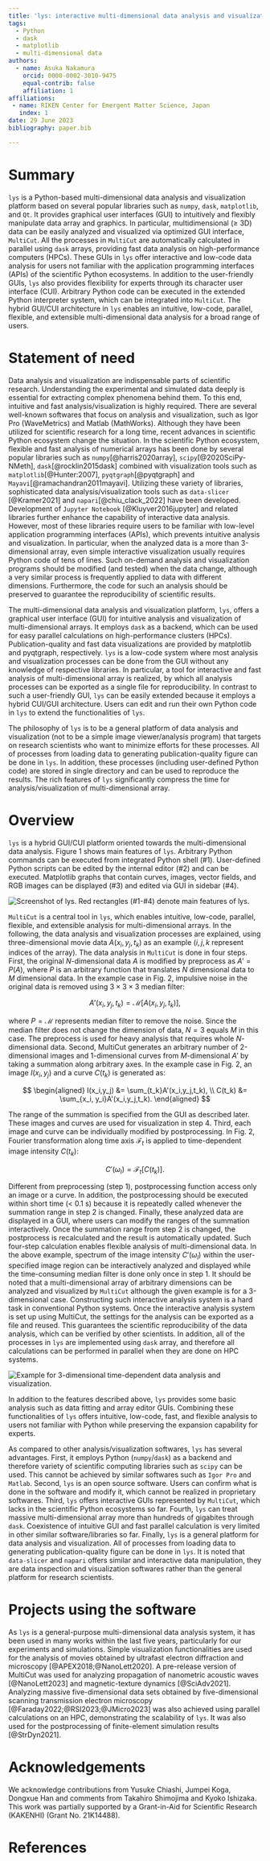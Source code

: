 ```yaml
---
title: 'lys: interactive multi-dimensional data analysis and visualization platform'
tags:
  - Python
  - dask
  - matplotlib
  - multi-dimensional data
authors:
  - name: Asuka Nakamura
    orcid: 0000-0002-3010-9475
    equal-contrib: false
    affiliation: 1
affiliations:
 - name: RIKEN Center for Emergent Matter Science, Japan
   index: 1
date: 29 June 2023
bibliography: paper.bib

---
```


# Summary

`lys` is a Python-based multi-dimensional data analysis and visualization platform based on several popular libraries such as `numpy`, `dask`, `matplotlib`, and `Qt`. It provides  graphical user interfaces (GUI) to intuitively and flexibly manipulate data array and graphics. In particular, multidimensional ($\ge$ 3D) data can be easily analyzed and visualized via optimized GUI interface, `MultiCut`. All the processes in `MultiCut` are automatically calculated in parallel using `dask` arrays, providing fast data analysis on high-performance computers (HPCs). These GUIs in `lys` offer interactive and low-code data analysis for users not familiar with the application programming interfaces (APIs) of the scientific Python ecosystems. In addition to the user-friendly GUIs, `lys` also provides flexibility for experts through its character user interface (CUI). Arbitrary Python code can be executed in the extended Python interpreter system, which can be integrated into `MultiCut`. The hybrid GUI/CUI architecture in `lys` enables an intuitive, low-code, parallel, flexible, and extensible multi-dimensional data analysis for a broad range of users. 

# Statement of need

Data analysis and visualization are indispensable parts of scientific research. Understanding the experimental and simulated data deeply is essential for extracting complex phenomena behind them. To this end, intuitive and fast analysis/visualization is highly required. There are  several well-known softwares that focus on analysis and visualization, such as Igor Pro (WaveMetrics) and Matlab (MathWorks). Although they have been utilized for scientific research for a long time, recent advances in scientific Python ecosystem change the situation. In the scientific Python ecosystem, flexible and fast analysis of numerical arrays has been done by several popular libraries such as `numpy`[@harris2020array], `scipy`[@2020SciPy-NMeth], `dask`[@rocklin2015dask] combined with visualization tools such as `matplotlib`[@Hunter:2007], `pyqtgraph`[@pyqtgraph] and `Mayavi`[@ramachandran2011mayavi]. Utilizing these variety of libraries, sophisticated data analysis/visualization tools such as `data-slicer` [@Kramer2021] and `napari`[@chiu_clack_2022] have been developed. Development of `Jupyter Notebook` [@Kluyver2016jupyter] and related libraries further enhance the capability of interactive data analysis. However, most of these libraries require users to be familiar with low-level application programming interfaces (APIs), which prevents intuitive analysis and visualization. In particular, when the analyzed data is a more than 3-dimensional array, even simple interactive visualization usually requires Python code of tens of lines. Such on-demand analysis and visualization programs should be modified (and tested) when the data change, although a very similar process is frequently applied to data with different dimensions. Furthermore, the code for such an analysis should be preserved to guarantee the reproducibility of scientific results.

The multi-dimensional data analysis and visualization platform, `lys`, offers a graphical user interface (GUI) for intuitive analysis and visualization of multi-dimensional arrays. It employs `dask` as a backend, which can be used for easy parallel calculations on high-performance clusters (HPCs). Publication-quality and fast data visualizations are provided by matplotlib and pyqtgraph, respectively. `lys` is a low-code system where most analysis and visualization processes can be done from the GUI without any knowledge of respective libraries. In particular, a tool for interactive and fast analysis of multi-dimensional array is realized, by which all analysis processes can be exported as a single file for reproducibility. In contrast to such a user-friendly GUI, `lys` can be easily extended because it employs a hybrid CUI/GUI architecture. Users can edit and run their own Python code in `lys` to extend the functionalities of `lys`. 

The philosophy of `lys` is to be a general platform of data analysis and visualization (not to be a simple image viewer/analysis program) that targets on research scientists who want to minimize efforts for these processes. All of processes from loading data to generating publication-quality figure can be done in `lys`. In addition, these processes (including user-defined Python code) are stored in single directory and can be used to reproduce the results. The rich features of `lys` significantly compress the time for analysis/visualization of multi-dimensional array. 

# Overview

`lys` is a hybrid GUI/CUI platform oriented towards the multi-dimensional data analysis. Figure 1 shows main features of `lys`. Arbitrary Python commands can be executed from integrated Python shell (#1). User-defined Python scripts can be edited by the internal editor (#2) and can be executed. Matplotlib graphs that contain curves, images, vector fields, and RGB images can be displayed (#3) and edited via GUI in sidebar (#4). 

![Screenshot of lys. Red rectangles (#1-#4) denote main features of lys.](Fig1.png)

`MultiCut` is a central tool in `lys`, which enables intuitive, low-code, parallel, flexible, and extensible analysis for multi-dimensional arrays. In the following, the data analysis and visualization processes are explained, using three-dimensional movie data $A(x_i,y_j,t_k)$ as an example ($i,j,k$ represent indices of the array). The data analysis in `MultiCut` is done in four steps. First, the original $N$-dimensional data $A$ is modified by preprocess as $A' = P(A)$, where $P$ is an arbitrary function that translates $N$ dimensional data to $M$ dimensional data. In the example case in Fig. 2, impulsive noise in the original data is removed using $3 \times 3 \times 3$ median filter: 

$$A'(x_i,y_j,t_k) = \mathcal{M}[A(x_i,y_j,t_k)],$$

where $P = \mathcal{M}$ represents median filter to remove the noise. Since the median filter does not change the dimension of data, $N=3$ equals $M$ in this case. The preprocess is used for heavy analysis that requires whole $N$-dimensional data. Second, MultiCut generates an arbitrary number of 2-dimensional images and 1-dimensional curves from $M$-dimensional $A'$ by taking a summation along arbitrary axes. In the example case in Fig. 2, an image $I(x_i,y_j)$ and a curve $C(t_k)$ is generated as:

$$
\begin{aligned}
I(x_i,y_j) &= \sum_{t_k}A'(x_i,y_j,t_k), \\
C(t_k) &= \sum_{x_i, y_i}A'(x_i,y_j,t_k).
\end{aligned}
$$

The range of the summation is specified from the GUI as described later. These images and curves are used for visualization in step 4. Third, each image and curve can be individually modified by postprocessing. In Fig. 2, Fourier transformation along time axis $\mathcal{F}_t$ is applied to time-dependent image intensity $C(t_k)$:

$$
C'(\omega_l) = \mathcal{F}_t[C(t_k)].
$$

Different from preprocessing (step 1), postprocessing function access only an image or a curve. In addition, the postprocessing should be executed within short time (< 0.1 s) because it is repeatedly called whenever the summation range in step 2 is changed. Finally, these analyzed data are displayed in a GUI, where users can modify the ranges of the summation interactively. Once the summation range from step 2 is changed, the postprocess is recalculated and the result is automatically updated. Such four-step calculation enables flexible analysis of multi-dimensional data. In the above example, spectrum of the image intensity $C'(\omega_l)$ within the user-specified image region can be interactively analyzed and displayed while the time-consuming median filter is done only once in step 1. It should be noted that a multi-dimensional array of arbitrary dimensions can be analyzed and visualized by `MultiCut` although the given example is for a 3-dimensional case. Constructing such interactive analysis system is a hard task in conventional Python systems. Once the interactive analysis system is set up using MultiCut, the settings for the analysis can be exported as a file and reused. This guarantees the scientific reproducibility of the data analysis, which can be verified by other scientists. In addition, all of the processes in `lys` are implemented using `dask` array, and therefore all calculations can be performed in parallel when they are done on HPC systems.

![Example for 3-dimensional time-dependent data analysis and visualization.](Fig2.png)

In addition to the features described above, `lys` provides some basic analysis such as data fitting and array editor GUIs. Combining these functionalities of `lys` offers intuitive, low-code, fast, and flexible analysis to users not familiar with Python while preserving the expansion capability for experts.

As compared to other analysis/visualization softwares, `lys` has several advantages. First, it employs Python (`numpy`/`dask`) as a backend and therefore variety of scientific computing libraries such as `scipy` can be used. This cannot be achieved by similar softwares such as `Igor Pro` and `Matlab`. Second, `lys` is an open source software. Users can confirm what is done in the software and modify it, which cannot be realized in proprietary softwares. Third, `lys` offers interactive GUIs represented by `MultiCut`, which lacks in the scientific Python ecosystems so far.  Fourth, `lys` can treat massive multi-dimensional array more than hundreds of gigabites through `dask`. Coexistence of intuitive GUI and fast parallel calculation is very limited in other similar software/libraries so far. Finally, `lys` is a general platform for data analysis and visualization. All of processes from loading data to generating publication-quality figure can be done in `lys`. It is noted that `data-slicer` and `napari` offers similar and interactive data manipulation, they are data inspection and visualization softwares rather than the general platform for research scientists.

# Projects using the software

As `lys` is a general-purpose multi-dimensional data analysis system, it has been used in many works within the last five years, particularly for our experiments and simulations. Simple visualization functionalities are used for the analysis of movies obtained by ultrafast electron diffraction and microscopy [@APEX2018;@NanoLett2020]. A pre-release version of MultiCut was used for analyzing propagation of nanometric acoustic waves [@NanoLett2023] and magnetic-texture dynamics [@SciAdv2021]. Analyzing massive five-dimensional data sets obtained by five-dimensional scanning transmission electron microscopy [@Faraday2022;@RSI2023;@JMicro2023] was also achieved using parallel calculations on an HPC, demonstrating the scalability of `lys`. It was also used for the postprocessing of  finite-element simulation results [@StrDyn2021].


# Acknowledgements

We acknowledge contributions from Yusuke Chiashi, Jumpei Koga, Dongxue Han and comments from Takahiro Shimojima and Kyoko Ishizaka. This  work  was  partially  supported  by  a Grant-in-Aid  for  Scientific  Research  (KAKENHI)  (Grant  No.  21K14488). 

# References